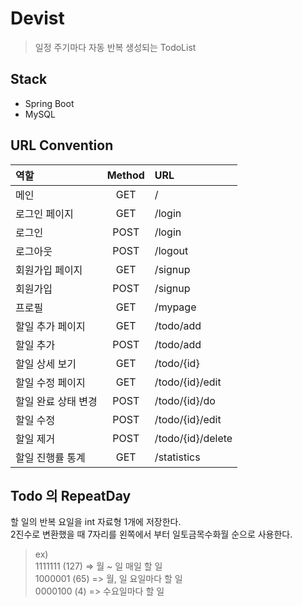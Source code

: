 # Devist
> 일정 주기마다 자동 반복 생성되는 TodoList

## Stack
- Spring Boot
- MySQL


## URL Convention
| 역할 | Method | URL |
|:--------|:--------:|:--------|
| 메인 | GET | / |
| 로그인 페이지 | GET | /login |
| 로그인 | POST | /login |
| 로그아웃 | POST | /logout |
| 회원가입 페이지 | GET | /signup |
| 회원가입 | POST | /signup |
| 프로필 | GET | /mypage |
| 할일 추가 페이지 | GET | /todo/add |
| 할일 추가 | POST | /todo/add |
| 할일 상세 보기 | GET | /todo/{id} |
| 할일 수정 페이지 | GET | /todo/{id}/edit |
| 할일 완료 상태 변경 | POST | /todo/{id}/do |
| 할일 수정 | POST | /todo/{id}/edit |
| 할일 제거 | POST | /todo/{id}/delete |
| 할일 진행률 통계 | GET | /statistics |


## Todo 의 RepeatDay

할 일의 반복 요일을 int 자료형 1개에 저장한다.  
2진수로 변환했을 때 7자리를 왼쪽에서 부터 일토금목수화월 순으로 사용한다.  

> ex)  
> 1111111 (127) => 월 ~ 일 매일 할 일  
> 1000001 (65) => 월, 일 요일마다 할 일  
> 0000100 (4) => 수요일마다 할 일  

